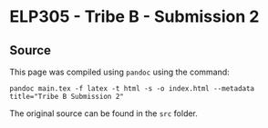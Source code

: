 # ELP305 - Tribe B - Submission 2

## Source

This page was compiled using `pandoc` using the command:

`pandoc main.tex -f latex -t html -s -o index.html --metadata title="Tribe B Submission 2"`

The original source can be found in the `src` folder.
